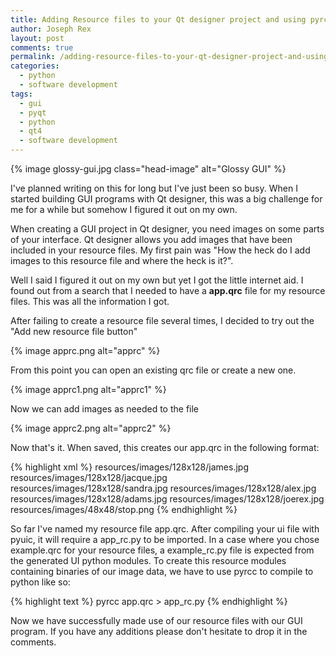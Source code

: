 ```yaml
---
title: Adding Resource files to your Qt designer project and using pyrcc with python
author: Joseph Rex
layout: post
comments: true
permalink: /adding-resource-files-to-your-qt-designer-project-and-using-pyrcc-with-python/
categories:
  - python
  - software development
tags:
  - gui
  - pyqt
  - python
  - qt4
  - software development
---
```

{% image glossy-gui.jpg class="head-image" alt="Glossy GUI" %}

I've planned writing on this for long but I've just been so busy. When I started building GUI programs with Qt designer, this was a big challenge for me for a while but somehow I figured it out on my own.

When creating a GUI project in Qt designer, you need images on some parts of your interface. Qt designer allows you add images that have been included in your resource files. My first pain was "How the heck do I add images to this resource file and where the heck is it?".
<!--more-->

Well I said I figured it out on my own but yet I got the little internet aid. I found out from a search that I needed to have a **app.qrc** file for my resource files. This was all the information I got.

After failing to create a resource file several times, I decided to try out the "Add new resource file button"

{% image apprc.png alt="apprc" %}

From this point you can open an existing qrc file or create a new one.

{% image apprc1.png alt="apprc1" %}

Now we can add images as needed to the file

{% image apprc2.png alt="apprc2" %}

Now that's it. When saved, this creates our app.qrc in the following format:

{% highlight xml %}
<RCC>
  <qresource prefix="/images">
    <file>resources/images/128x128/james.jpg</file>
    <file>resources/images/128x128/jacque.jpg</file>
    <file>resources/images/128x128/sandra.jpg</file>
    <file>resources/images/128x128/alex.jpg</file>
    <file>resources/images/128x128/adams.jpg</file>
    <file>resources/images/128x128/joerex.jpg</file>
    <file>resources/images/48x48/stop.png</file>
  </qresource>
</RCC>
{% endhighlight %}

So far I've named my resource file app.qrc. After compiling your ui file with pyuic, it will require a app\_rc.py to be imported. In a case where you chose example.qrc for your resource files, a example\_rc.py file is expected from the generated UI python modules. To create this resource modules containing binaries of our image data, we have to use pyrcc to compile to python like so:

{% highlight text %}
pyrcc app.qrc > app_rc.py
{% endhighlight %}

Now we have successfully made use of our resource files with our GUI program. If you have any additions please don't hesitate to drop it in the comments.